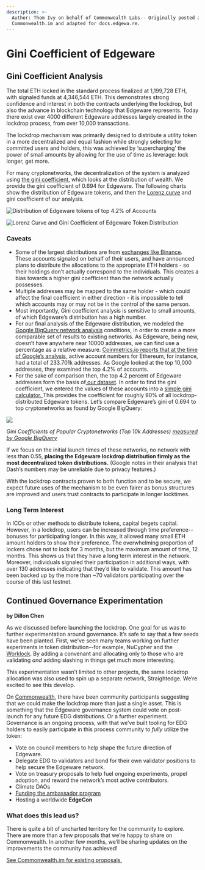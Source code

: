 ```yaml
---
description: >-
  Author: Thom Ivy on behalf of Commonwealth Labs-- Originally posted at
  Commonwealth.im and adapted for docs.edgewa.re.
---
```


# Gini Coefficient of Edgeware

## **Gini Coefficient Analysis**

The total ETH locked in the standard process finalized at 1,199,728 ETH, with signaled funds at 4,346,544 ETH. This demonstrates strong confidence and interest in both the contracts underlying the lockdrop, but also the advance in blockchain technology that Edgeware represents. Today there exist over 4000 different Edgeware addresses largely created in the lockdrop process, from over 10,000 transactions.

The lockdrop mechanism was primarily designed to distribute a utility token in a more decentralized and equal fashion while strongly selecting for committed users and holders, this was achieved by ‘supercharging’ the power of small amounts by allowing for the use of time as leverage: lock longer, get more.

For many cryptonetworks, the decentralization of the system is analyzed using [the gini coefficient](https://en.wikipedia.org/wiki/Gini_coefficient), which looks at the distribution of wealth. We provide the gini coefficient of 0.694 for Edgeware. The following charts show the distribution of Edgeware tokens, and then the [Lorenz curve](https://en.wikipedia.org/wiki/Lorenz_curve) and gini coefficient of our analysis.

![Distribution of Edgeware tokens of top 4.2% of Accounts](https://lh3.googleusercontent.com/TpeGRDY7Wi4xvMkw968PksrPn0ZuwxM6BSwwVXGguwg_LXFbruyjQIKnwybLbR4jOR2eOx5vDrkshBjQzmrg3-yWZWzIylmr1TpKd3uROcTiIna49yDkD-lWWPO81sa_ASNtOEoV)

![Lorenz Curve and Gini Coefficient of Edgeware Token Distribution](https://lh4.googleusercontent.com/fKYymIwRa5YX8gC5J27wuzIaqtGHltwdfaNqALCdi8R4d1yFgL4obXHFj3pWi4Wiqub3yItY_xnwMSNxzeIqmIAlScpgk34D8ufa_rMvQPY_ecrhSEOArmGjrioBhw-beFh-uSD2)

###  Caveats

* Some of the largest distributions are from [exchanges like Binance](https://www.binance.com/en/blog/376024539711221760/Did-You-Hold-ETH-on-Binance-Congratulations-Youll-Get-Free-Edgeware-Tokens). These accounts signaled on behalf of their users, and have announced plans to distribute the allocations to the appropriate ETH holders - so their holdings don’t actually correspond to the individuals. This creates a bias towards a higher gini coefficient than the network actually possesses. 
* Multiple addresses may be mapped to the same holder - which could affect the final coefficient in either direction - it is impossible to tell which accounts may or may not be in the control of the same person. 
* Most importantly, Gini coefficient analysis is sensitive to small amounts, of which Edgeware’s distribution has a high number. 
* For our final analysis of the Edgeware distribution, we modeled the [Google BigQuery network analysis](https://cloud.google.com/blog/products/data-analytics/introducing-six-new-cryptocurrencies-in-bigquery-public-datasets-and-how-to-analyze-them) conditions, in order to create a more comparable set of results to existing networks. As Edgeware, being new, doesn’t have anywhere near 10000 addresses, we can find use a percentage as a relative measure.  [Coinmetrics.io reports that at the time of Google’s analysis,](https://coinmetrics.io/charts/#assets=btc,eth_left=AdrActCnt_right=AdrActCnt_zoom=1567468800000,1570060800000) active account numbers for Ethereum, for instance, had a total of 233.701k addresses. As Google looked at the top 10,000 addresses, they examined the top 4.2% of accounts.   
* For the sake of comparison then, the top 4.2 percent of Edgeware addresses form the basis of[ our dataset](https://docs.google.com/spreadsheets/d/1Dmf0ZK8WBRPBLZ95Gf95gHIEMB2uhTG5v9yjesgABI4/edit#gid=71362133). In order to find the gini coefficient, we entered the values of these accounts into a [simple gini calculator. ](http://shlegeris.com/gini)This provides the coefficient for roughly 90% of all lockdrop-distributed Edgeware tokens. Let’s compare Edgeware’s gini of 0.694 to top cryptonetworks as found by Google BigQuery:  

![](https://lh4.googleusercontent.com/aL5M2FDvbegv8LLXnvauhD6C7efMA4yKd33ur-Puld_NBb_Q6pJFqcTOz4SOXDP22R83j2xUCNGb50aKjaG7ZkKGlGWtaVhclIhdrAzlcroLXWw07sqQ_JJag3gIZfZdvtamjLoP)

_Gini Coefficients of Popular Cryptonetworks \(Top 10k Addresses\)_ [_measured by Google BigQuery_](https://cloud.google.com/blog/products/data-analytics/introducing-six-new-cryptocurrencies-in-bigquery-public-datasets-and-how-to-analyze-them)

If we focus on the initial launch times of these networks, no network with less than 0.55, **placing the Edgeware lockdrop distribution firmly as the most decentralized token distributions.** \(Google notes in their analysis that Dash’s numbers may be unreliable due to privacy features.\)

With the lockdrop contracts proven to both function and to be secure, we expect future uses of the mechanism to be even fairer as bonus structures are improved and users trust contracts to participate in longer locktimes.

### **Long Term Interest**

In ICOs or other methods to distribute tokens, capital begets capital. However, in a lockdrop, users can be increased through time preference--bonuses for participating longer. In this way, it allowed many small ETH amount holders to show their preference. The overwhelming proportion of lockers chose not to lock for 3 months, but the maximum amount of time, 12 months. This shows us that they have a long term interest in the network. Moreover, individuals signaled their participation in additional ways, with over 130 addresses indicating that they’d like to validate. This amount has been backed up by the more than ~70 validators participating over the course of this last testnet.

## **Continued Governance Experimentation** 

**by Dillon Chen**

As we discussed before launching the lockdrop. One goal for us was to further experimentation around governance. It’s safe to say that a few seeds have been planted. First, we’ve seen many teams working on further experiments in token distribution--for example, NuCypher and the [Worklock](https://blog.nucypher.com/the-worklock/). By adding a convenant and allocating only to those who are validating _and_ adding slashing in things get much more interesting.

This experimentation wasn’t limited to other projects, the same lockdrop allocation was also used to spin up a separate network, Straightedge. We’re excited to see this develop.

On [Commonwealth](https://commonwealth.im/#!/edgeware/proposal/discussion/7), there have been community participants suggesting that we could make the lockdrop more than just a single asset. This is something that the Edgeware governance system could vote on post-launch for any future EDG distributions. Or a further experiment. Governance is an ongoing process, with that we’ve built tooling for EDG holders to easily participate in this process community to _fully_ utilize the token:

* Vote on council members to help shape the future direction of Edgeware.
* Delegate EDG to validators and bond for their own validator positions to help secure the Edgeware network.
* Vote on treasury proposals to help fuel ongoing experiments, propel adoption, and reward the network’s most active contributors.
* Climate DAOs
* [Funding the ambassador program](https://commonwealth.im/#!/edgeware/proposal/discussion/43)
* Hosting a worldwide **EdgeCon**

### **What does this lead us?**

There is quite a bit of uncharted territory for the community to explore. There are more than a few proposals that we’re happy to share on Commonwealth. In another few months, we’ll be sharing updates on the improvements the community has achieved!

[See Commonwealth.im for existing proposals.](http://commonwealth.im/)
